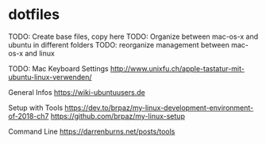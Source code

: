 # dotfiles
TODO: Create base files, copy here
TODO: Organize between mac-os-x and ubuntu in different folders
TODO: reorganize management between mac-os-x and linux

TODO:
Mac Keyboard Settings
http://www.unixfu.ch/apple-tastatur-mit-ubuntu-linux-verwenden/

General Infos
https://wiki-ubuntuusers.de

Setup with Tools
https://dev.to/brpaz/my-linux-development-environment-of-2018-ch7
https://github.com/brpaz/my-linux-setup

Command Line
https://darrenburns.net/posts/tools

